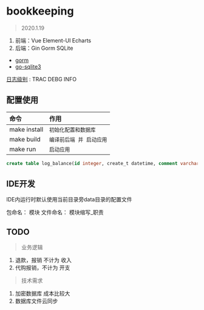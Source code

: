 # bookkeeping
> 2020.1.19 

1. 前端：Vue Element-UI Echarts
1. 后端：Gin Gorm SQLite

- [gorm](gorm.io/zh_CN/)
- [go-sqlite3](https://github.com/mattn/go-sqlite3)

[日志级别](https://github.com/wonderivan/logger) : TRAC DEBG INFO

## 配置使用

| 命令 | 作用 |
|:----|:----|
| make install |`初始化配置和数据库` 
| make build   |`编译前后端 并 启动应用`
| make run     |`启动应用`

```sql
create table log_balance(id integer, create_t datetime, comment varchar);
```

## IDE开发

IDE内运行时默认使用当前目录旁data目录的配置文件

包命名： 模块
文件命名： 模块缩写_职责

## TODO
> 业务逻辑

1. 退款，报销 不计为 收入
1. 代购报销，不计为 开支

> 技术需求
1. 加密数据库 成本比较大
1. 数据库文件云同步

